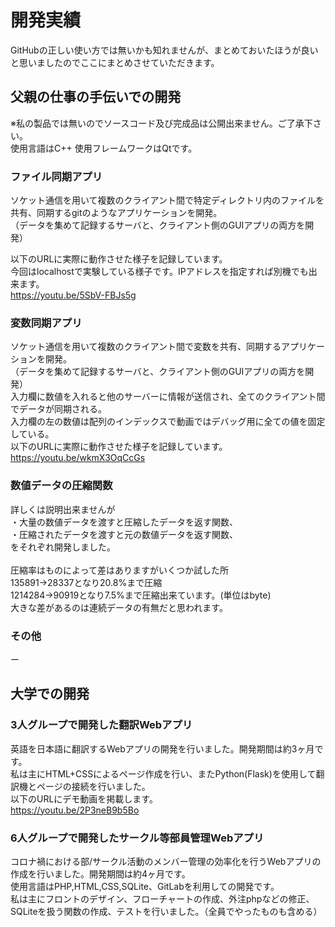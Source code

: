 # 開発実績
GitHubの正しい使い方では無いかも知れませんが、まとめておいたほうが良いと思いましたのでここにまとめさせていただきます。

## 父親の仕事の手伝いでの開発
※私の製品では無いのでソースコード及び完成品は公開出来ません。ご了承下さい。<br>
使用言語はC++ 使用フレームワークはQtです。
### ファイル同期アプリ
ソケット通信を用いて複数のクライアント間で特定ディレクトリ内のファイルを共有、同期するgitのようなアプリケーションを開発。<br>
（データを集めて記録するサーバと、クライアント側のGUIアプリの両方を開発）<br>

以下のURLに実際に動作させた様子を記録しています。<br>
今回はlocalhostで実験している様子です。IPアドレスを指定すれば別機でも出来ます。<br>
https://youtu.be/5SbV-FBJs5g

### 変数同期アプリ
ソケット通信を用いて複数のクライアント間で変数を共有、同期するアプリケーションを開発。<br>
（データを集めて記録するサーバと、クライアント側のGUIアプリの両方を開発）<br>
入力欄に数値を入れると他のサーバーに情報が送信され、全てのクライアント間でデータが同期される。<br>
入力欄の左の数値は配列のインデックスで動画ではデバッグ用に全ての値を固定している。<br>
以下のURLに実際に動作させた様子を記録しています。<br>
https://youtu.be/wkmX3OqCcGs

### 数値データの圧縮関数
詳しくは説明出来ませんが<br>
・大量の数値データを渡すと圧縮したデータを返す関数、<br>
・圧縮されたデータを渡すと元の数値データを返す関数、<br>
をそれぞれ開発しました。<br><br>
圧縮率はものによって差はありますがいくつか試した所<br>
135891->28337となり20.8%まで圧縮<br>
1214284->90919となり7.5%まで圧縮出来ています。(単位はbyte)<br>
大きな差があるのは連続データの有無だと思われます。

### その他
ー

## 大学での開発
### 3人グループで開発した翻訳Webアプリ
英語を日本語に翻訳するWebアプリの開発を行いました。開発期間は約3ヶ月です。<br>
私は主にHTML+CSSによるページ作成を行い、またPython(Flask)を使用して翻訳機とページの接続を行いました。<br>
以下のURLにデモ動画を掲載します。<br>
https://youtu.be/2P3neB9b5Bo

### 6人グループで開発したサークル等部員管理Webアプリ
コロナ禍における部/サークル活動のメンバー管理の効率化を行うWebアプリの作成を行いました。開発期間は約4ヶ月です。<br>
使用言語はPHP,HTML,CSS,SQLite、GitLabを利用しての開発です。<br>
私は主にフロントのデザイン、フローチャートの作成、外注phpなどの修正、SQLiteを扱う関数の作成、テストを行いました。（全員でやったものも含める）
